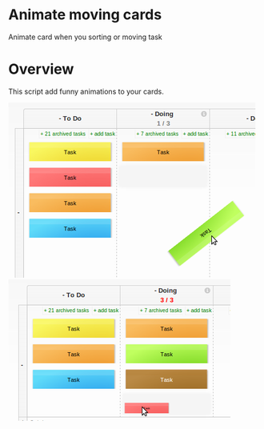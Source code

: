 # Animate moving cards
Animate card when you sorting or moving task

# Overview
This script add funny animations to your cards.

![preview](preview_1.png)
![preview](preview_2.png)
